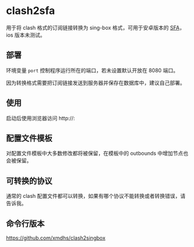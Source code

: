# clash2sfa
用于将 clash 格式的订阅链接转换为 sing-box 格式，可用于安卓版本的 [SFA](https://sing-box.sagernet.org/installation/clients/sfa/)，ios 版本未测试。

## 部署
环境变量 `port` 控制程序运行所在的端口，若未设置默认开放在 8080 端口。

因为转换格式需要把订阅链接发送到服务器并保存在数据库中，建议自己部署。

## 使用
启动后使用浏览器访问 http://<ip>:<port>

## 配置文件模板
对配置文件模板中大多数修改都将被保留，在模板中的 outbounds 中增加节点也会被保留。

## 可转换的协议
通常的 clash 配置文件都可以转换，如果有哪个协议不能转换或者转换错误，请告诉我。

## 命令行版本
https://github.com/xmdhs/clash2singbox
